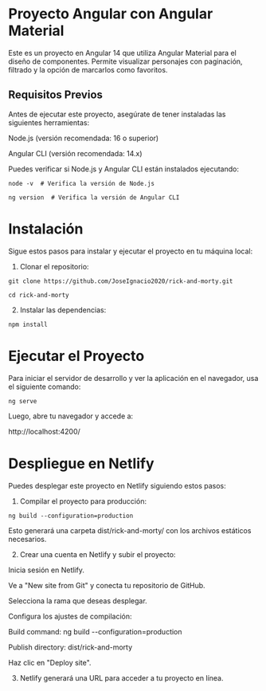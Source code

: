 # Proyecto Angular con Angular Material

Este es un proyecto en Angular 14 que utiliza Angular Material para el diseño de componentes. Permite visualizar personajes con paginación, filtrado y la opción de marcarlos como favoritos.

## Requisitos Previos

Antes de ejecutar este proyecto, asegúrate de tener instaladas las siguientes herramientas:

Node.js (versión recomendada: 16 o superior)

Angular CLI (versión recomendada: 14.x)

Puedes verificar si Node.js y Angular CLI están instalados ejecutando:

`node -v  # Verifica la versión de Node.js`

`ng version  # Verifica la versión de Angular CLI`

# Instalación

Sigue estos pasos para instalar y ejecutar el proyecto en tu máquina local:

1. Clonar el repositorio:

`git clone https://github.com/JoseIgnacio2020/rick-and-morty.git`

`cd rick-and-morty`

2. Instalar las dependencias:

`npm install`

# Ejecutar el Proyecto

Para iniciar el servidor de desarrollo y ver la aplicación en el navegador, usa el siguiente comando:

`ng serve`

Luego, abre tu navegador y accede a:

http://localhost:4200/

# Despliegue en Netlify

Puedes desplegar este proyecto en Netlify siguiendo estos pasos:

1. Compilar el proyecto para producción:

`ng build --configuration=production`

Esto generará una carpeta dist/rick-and-morty/ con los archivos estáticos necesarios.

2. Crear una cuenta en Netlify y subir el proyecto:

 Inicia sesión en Netlify.

 Ve a "New site from Git" y conecta tu repositorio de GitHub.

 Selecciona la rama que deseas desplegar.

 Configura los ajustes de compilación:

Build command: ng build --configuration=production

 Publish directory: dist/rick-and-morty

 Haz clic en "Deploy site".

3. Netlify generará una URL para acceder a tu proyecto en línea.

